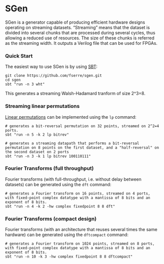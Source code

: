 # SGen
SGen is a generator capable of producing efficient hardware designs operating on streaming datasets. “Streaming” means that the dataset is divided into several chunks that are processed during several cycles, thus allowing a reduced use of resources. The size of these chunks is referred as the streaming width. It outputs a Verilog file that can be used for FPGAs.

### Quick Start
The easiest way to use SGen is by using [SBT](https://www.scala-sbt.org/):

```
git clone https://github.com/fserre/sgen.git
cd sgen
sbt "run -n 3 wht"
```

This generates a streaming Walsh-Hadamard tranform of size 2^3=8.

### Streaming linear permutations
[Linear permutations](https://acl.inf.ethz.ch/research/hardware/perms/) can be implemented using the `lp` command:
```
# generates a bit-reversal permutation on 32 points, streamed on 2^2=4 ports.
sbt "run -n 5 -k 2 lp bitrev"

# generates a streaming datapath that performs a bit-reversal permutation on 8 points on the first dataset, and a "half-reversal" on the second dataset on 2 ports
sbt "run -n 3 -k 1 lp bitrev 100110111"
```

### Fourier Transforms (full throughput)
Fourier transforms (with full-throughput, i.e. without delay between datasets) can be generated using the `dft` command:
```
# generates a Fourier transform on 16 points, streamed on 4 ports, with fixed-point complex datatype with a mantissa of 8 bits and an exponent of 8 bits.
sbt "run -n 4 -k 2 -hw complex fixedpoint 8 8 dft"
```

### Fourier Transforms (compact design)
Fourier transforms (with an architecture that reuses several times the same hardware) can be generated using the `dftcompact` command:
```
# generates a Fourier transform on 1024 points, streamed on 8 ports, with fixed-point complex datatype with a mantissa of 8 bits and an exponent of 8 bits.
sbt "run -n 10 -k 3 -hw complex fixedpoint 8 8 dftcompact"
```

